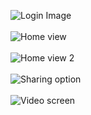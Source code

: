 <img src="https://github.com/chhota89/GameCard/image/Screenshot_2016-10-07-12-38-19-690_com.gamecard.png" alt="Login Image"> <br><br>
<img src="https://github.com/chhota89/GameCard/image/Screenshot_2016-09-27-14-38-33-537_com.gamecard.png" alt="Home view"> <br><br>
<img src="https://github.com/chhota89/GameCard/image/Screenshot_2016-09-27-14-38-53-422_com.gamecard.png" alt="Home view 2"> <br><br>
<img src="https://github.com/chhota89/GameCard/image/Screenshot_2016-10-06-20-48-20-237_com.gamecard.png" alt="Sharing option"> <br><br>
<img src="https://github.com/chhota89/GameCard/image/Screenshot_2016-10-07-12-36-48-493_com.gamecard.png" alt="Video screen"> <br><br>

